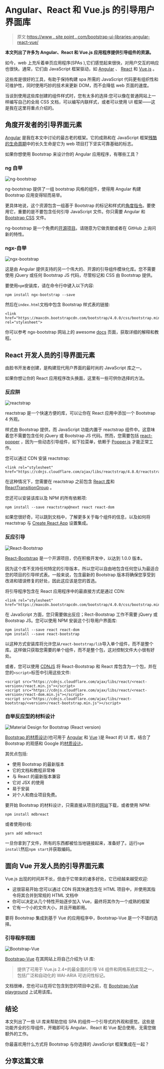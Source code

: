 # Angular、React 和 Vue.js 的引导用户界面库

> 原文:[https://www . site point . com/bootstrap-ui-libraries-angular-react-vue/](https://www.sitepoint.com/bootstrap-ui-libraries-angular-react-vue/)

**本文列出了许多为 Angular、React 和 Vue.js 应用程序提供引导组件的资源。**

如今，web 上充斥着单页应用程序(SPAs ),它们感觉起来很快，对用户交互的响应也很快。通常，它们由 JavaScript 框架驱动，如 [Angular](https://angularjs.org/) 、 [React](https://reactjs.org/) 和 [Vue.js](https://vuejs.org/) 。

这些库是很好的工具，有助于保持构建 spa 所需的 JavaScript 代码更有组织性和可维护性，同时使用巧妙的技术来更新 DOM，而不会降低 web 页面的速度。

当谈到使用这些库创建的组件样式时，您有太多的选择:您可以像在普通网站上一样编写自己的全局 CSS 文档，可以编写内联样式，或者可以使用 UI 框架——这是我在这里将重点介绍的。

## 角度开发者的引导界面元素

[Angular](https://angularjs.org/) 是我在本文中讨论的最古老的框架。它的成熟和在 JavaScript 框架[残酷的生命周期](https://stackoverflow.blog/2018/01/11/brutal-lifecycle-javascript-frameworks/)中的长久生命是它为 web 项目打下坚实可靠基础的标志。

如果你想使用 Bootstrap 来设计你的 Angular 应用程序，有哪些工具？

### ng 自举

![ng-bootstrap](../Images/1ec2be82a6b6f03323afe0b01e940a46.png)

ng-bootstrap 提供了一组 bootstrap 风格的组件，使得用 Angular 构建 Bootstrap 应用变得轻而易举。

更具体地说，这个资源包含一组基于 Bootstrap 的标记和样式的[角度指令](https://docs.angularjs.org/guide/directive)。要使用它，重要的是不要包含任何引导 JavaScript 文件。你只需要 Angular 和 [Bootstrap CSS](http://getbootstrap.com/docs/4.0/getting-started/introduction/) 文件。

ng-bootstrap 是一个免费的[开源项目](https://github.com/ng-bootstrap/ng-bootstrap/blob/master/CONTRIBUTING.md)。请随意为它做贡献或者在 GitHub 上询问新的特性。

### ngx-自举

![ngx-bootstrap](../Images/f731451b1a0d43b54460a6f24214ec13.png)

这是由 Angular 提供支持的另一个伟大的、开源的引导组件模块化库。您不需要使用 jQuery 或任何 Bootstrap JS 代码，尽管标记和 CSS 由 Bootstrap 提供。

要使用`npm`安装库，请在命令行中键入以下内容:

```
npm install ngx-bootstrap --save
```

然后在`index.html`文档中包含 Bootstrap 样式表的链接:

```
<link href="https://maxcdn.bootstrapcdn.com/bootstrap/4.0.0/css/bootstrap.min.css" rel="stylesheet">
```

你可以参考 ngx-bootstrap 网站上的 awesome [docs](https://valor-software.com/ngx-bootstrap/#/getting-started) 页面，获取详细的解释和教程。

## React 开发人员的引导界面元素

由脸书开发者创建，是构建现代用户界面的最时尚的 JavaScript 库之一。

如果你想让你的 React 应用程序改头换面，这里有一些可供你选择的方法。

### 反应阱

![reactstrap](../Images/24fa686e9cd6f01a13dc99242564b20d.png)

reactstrap 是一个快速方便的库，可以让你在 React 应用中添加一个 Bootstrap 4 外观。

样式由 Bootstrap 提供，而 JavaScript 功能内置于 reactstrap 组件中。这意味着您不需要包含任何 jQuery 或 Bootstrap JS 代码。然而，您需要包括 [react-popper](https://github.com/souporserious/react-popper) ，因为一些动态引导组件，如下拉菜单，依赖于 [Popper.js](https://popper.js.org/) 才能正常工作。

您可以通过 CDN 安装 reactstrap:

```
<link rel="stylesheet" href="https://cdnjs.cloudflare.com/ajax/libs/reactstrap/4.8.0/reactstrap.min.js">
```

在这种情况下，您需要在 reactstrap 之前包含 [React 库](https://cdnjs.com/libraries/react)和 [ReactTransitionGroup](https://unpkg.com/react-transition-group@2.2.1/dist/react-transition-group.min.js) 。

您还可以安装该库以及 NPM 的所有依赖项:

```
npm install --save reactstrap@next react react-dom
```

如果您很好奇，可以跳到文档中，了解更多关于每个组件的信息，以及如何将 reactstrap 与 [Create React App](https://github.com/facebook/create-react-app) 设置集成。

### 反应引导

![React-Bootstrap](../Images/aad1be85dbc31947047b7c4e81e4dd34.png)

[React-Bootstrap](https://react-bootstrap.github.io/) 是一个开源项目，仍在积极开发中，以达到 1.0.0 版本。

因为这个库不支持任何特定的引导版本，所以您可以自由地包含任何您认为最适合您的项目的引导样式表。一般来说，包含最新的 Bootstrap 版本将确保您享受到改进和错误修复的好处，因此这应该是您的首选。

将引导程序包含在 React 应用程序中的最直接方式是通过 CDN:

```
<link rel="stylesheet" href="https://maxcdn.bootstrapcdn.com/bootstrap/4.0.0/css/bootstrap.min.css">
```

在 JavaScript 方面，您只需要做出反应；Rect-Bootstrap 工作不需要 jQuery 或 Bootstrap JS。您可以使用 NPM 安装这个引导用户界面库:

```
npm install --save react react-dom
npm install --save react-bootstrap
```

以这种方式安装库将允许您从`react-bootstrap/lib`导入单个组件，而不是整个库。这样做只获取您需要的单个组件，而不是整个包，这对控制文件大小很有好处。

或者，您可以使用 [CDNJS](https://cdnjs.com/libraries/react-bootstrap) 将 React-Bootstrap 和 React 库包含为一个包，并在您的`<script>`标签中引用这些文件:

```
<script src="https://cdnjs.cloudflare.com/ajax/libs/react/<react-version>/react.min.js"></script>
<script src="https://cdnjs.cloudflare.com/ajax/libs/react/<react-version>/react-dom.min.js"></script>
<script src="https://cdnjs.cloudflare.com/ajax/libs/react-bootstrap/<version>/react-bootstrap.min.js"></script>
```

### 自举反应型的材料设计

![Material Design for Bootstrap (React version)](../Images/ac15b2245ece21695436d76fd807bf95.png)

[Bootstrap 的材质设计](https://mdbootstrap.com/react/)(也可用于 [Angular](https://mdbootstrap.com/angular/) 和 [Vue](https://mdbootstrap.com/vue/) )是 React 的 UI 库，结合了 Bootstrap 的观感和 Google 的[材质设计](https://material.io/)。

其优点包括:

*   使用 Bootstrap 的最新版本
*   它的文档和教程非常棒
*   与 React 的最新版本兼容
*   它对 JSX 的使用
*   易于安装
*   对个人和商业项目免费。

要开始 Bootstrap 的材料设计，只需直接从项目的[网站](https://mdbootstrap.com/react/react-bootstrap-getting-started/)下载，或者使用 NPM:

```
npm install mdbreact
```

或者使用纱线:

```
yarn add mdbreact
```

一旦你拿到了文件，所有的东西都被恰当地链接起来，准备好了。运行`npm install`然后`npm start`并获取编码。

## 面向 Vue 开发人员的引导界面元素

Vue.js 出现的时间并不长，但由于它带来的诸多好处，它已经越来越受欢迎:

*   这很容易开始:您可以通过 CDN 将其快速包含在 HTML 项目中，并使用其指令将其合并到常规的 HTML 文档中
*   你可以决定从几个特性开始逐步加入 Vue，最终将其作为一个成熟的框架
*   它有一个小的文件大小，并且开箱即用。

要将 Bootstrap 集成到基于 Vue 的应用程序中，Bootstrap-Vue 是一个不错的选择。

### 引导程序视图

![Bootstrap-Vue](../Images/bd15a2941d7ada1ad5dbb64b9907c0e1.png)

[Bootstrap-Vue](https://bootstrap-vue.js.org/) 在其网站上将自己介绍为 UI 库:

> 提供了可用于 Vue.js 2.4+的最全面的引导 V4 组件和网格系统实现之一，包括广泛和自动化的 WAI-ARIA 可访问性标记。

文档很棒，您也可以在将它包含到您的项目中之前，在 [Bootstrap-Vue playground](https://bootstrap-vue.js.org/play) 上试用该库。

## 结论

本文列出了一些 UI 库来帮助您给 SPA 的组件一个引导式的外观和感觉。这些是功能齐全的引导组件，开箱即可与 Angular、React 和 Vue 配合使用，无需您做额外的工作。

你最喜欢用什么方式将 Bootstrap 与你选择的 JavaScript 框架集成在一起？

## 分享这篇文章